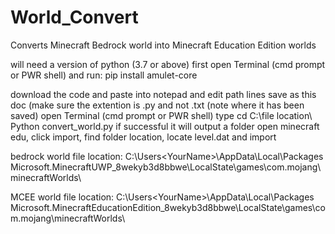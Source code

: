 # World_Convert
Converts Minecraft Bedrock world into Minecraft Education Edition worlds

will need a version of python (3.7 or above)
first open Terminal (cmd prompt or PWR shell) and run: pip install amulet-core

download the code and paste into notepad and edit path lines 
save as this doc (make sure the extention is .py and not .txt (note where it has been saved)
open Terminal (cmd prompt or PWR shell)
type cd C:\file location\ Python convert_world.py
if successful it will output a folder
open minecraft edu, click import, find folder location, locate level.dat and import 

bedrock world file location: 
C:\Users\<YourName>\AppData\Local\Packages\
Microsoft.MinecraftUWP_8wekyb3d8bbwe\LocalState\games\com.mojang\minecraftWorlds\

MCEE world file location:
C:\Users\<YourName>\AppData\Local\Packages\
Microsoft.MinecraftEducationEdition_8wekyb3d8bbwe\LocalState\games\com.mojang\minecraftWorlds\
